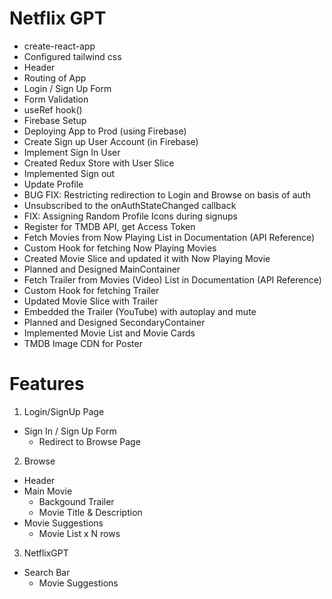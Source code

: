 # Netflix GPT

- create-react-app
- Configured tailwind css
- Header
- Routing of App
- Login / Sign Up Form
- Form Validation
- useRef hook()
- Firebase Setup
- Deploying App to Prod (using Firebase)
- Create Sign up User Account (in Firebase)
- Implement Sign In User
- Created Redux Store with User Slice
- Implemented Sign out
- Update Profile
- BUG FIX: Restricting redirection to Login and Browse on basis of auth
- Unsubscribed to the onAuthStateChanged callback
- FIX: Assigning Random Profile Icons during signups
- Register for TMDB API, get Access Token
- Fetch Movies from Now Playing List in Documentation (API Reference)
- Custom Hook for fetching Now Playing Movies
- Created Movie Slice and updated it with Now Playing Movie
- Planned and Designed MainContainer
- Fetch Trailer from Movies (Video) List in Documentation (API Reference)
- Custom Hook for fetching Trailer
- Updated Movie Slice with Trailer
- Embedded the Trailer (YouTube) with autoplay and mute
- Planned and Designed SecondaryContainer
- Implemented Movie List and Movie Cards
- TMDB Image CDN for Poster

# Features

1. Login/SignUp Page

- Sign In / Sign Up Form
  - Redirect to Browse Page

2. Browse

- Header
- Main Movie
  - Backgound Trailer
  - Movie Title & Description
- Movie Suggestions
  - Movie List x N rows

3. NetflixGPT

- Search Bar
  - Movie Suggestions
